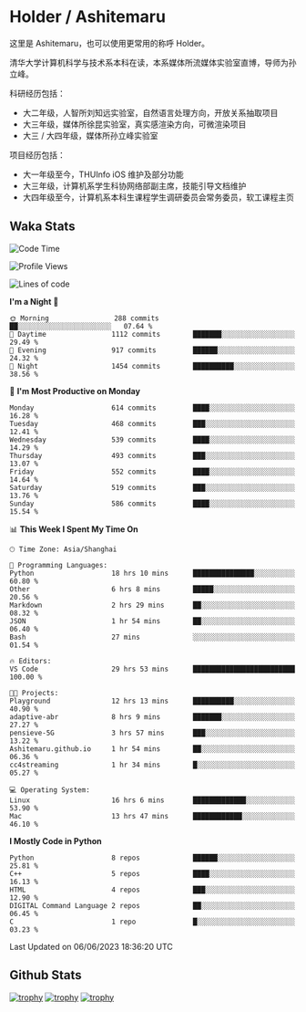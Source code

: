 # Holder / Ashitemaru

这里是 Ashitemaru，也可以使用更常用的称呼 Holder。

清华大学计算机科学与技术系本科在读，本系媒体所流媒体实验室直博，导师为孙立峰。

科研经历包括：

- 大二年级，人智所刘知远实验室，自然语言处理方向，开放关系抽取项目
- 大三年级，媒体所徐昆实验室，真实感渲染方向，可微渲染项目
- 大三 / 大四年级，媒体所孙立峰实验室

项目经历包括：

- 大一年级至今，THUInfo iOS 维护及部分功能
- 大三年级，计算机系学生科协网络部副主席，技能引导文档维护
- 大四年级至今，计算机系本科生课程学生调研委员会常务委员，软工课程主页

## Waka Stats

<!--START_SECTION:waka-->
![Code Time](http://img.shields.io/badge/Code%20Time-927%20hrs%2036%20mins-blue)

![Profile Views](http://img.shields.io/badge/Profile%20Views-4-blue)

![Lines of code](https://img.shields.io/badge/From%20Hello%20World%20I%27ve%20Written-2.8%20million%20lines%20of%20code-blue)

**I'm a Night 🦉** 

```text
🌞 Morning                288 commits         ██░░░░░░░░░░░░░░░░░░░░░░░   07.64 % 
🌆 Daytime                1112 commits        ███████░░░░░░░░░░░░░░░░░░   29.49 % 
🌃 Evening                917 commits         ██████░░░░░░░░░░░░░░░░░░░   24.32 % 
🌙 Night                  1454 commits        ██████████░░░░░░░░░░░░░░░   38.56 % 
```
📅 **I'm Most Productive on Monday** 

```text
Monday                   614 commits         ████░░░░░░░░░░░░░░░░░░░░░   16.28 % 
Tuesday                  468 commits         ███░░░░░░░░░░░░░░░░░░░░░░   12.41 % 
Wednesday                539 commits         ████░░░░░░░░░░░░░░░░░░░░░   14.29 % 
Thursday                 493 commits         ███░░░░░░░░░░░░░░░░░░░░░░   13.07 % 
Friday                   552 commits         ████░░░░░░░░░░░░░░░░░░░░░   14.64 % 
Saturday                 519 commits         ███░░░░░░░░░░░░░░░░░░░░░░   13.76 % 
Sunday                   586 commits         ████░░░░░░░░░░░░░░░░░░░░░   15.54 % 
```


📊 **This Week I Spent My Time On** 

```text
🕑︎ Time Zone: Asia/Shanghai

💬 Programming Languages: 
Python                   18 hrs 10 mins      ███████████████░░░░░░░░░░   60.80 % 
Other                    6 hrs 8 mins        █████░░░░░░░░░░░░░░░░░░░░   20.56 % 
Markdown                 2 hrs 29 mins       ██░░░░░░░░░░░░░░░░░░░░░░░   08.32 % 
JSON                     1 hr 54 mins        ██░░░░░░░░░░░░░░░░░░░░░░░   06.40 % 
Bash                     27 mins             ░░░░░░░░░░░░░░░░░░░░░░░░░   01.54 % 

🔥 Editors: 
VS Code                  29 hrs 53 mins      █████████████████████████   100.00 % 

🐱‍💻 Projects: 
Playground               12 hrs 13 mins      ██████████░░░░░░░░░░░░░░░   40.90 % 
adaptive-abr             8 hrs 9 mins        ███████░░░░░░░░░░░░░░░░░░   27.27 % 
pensieve-5G              3 hrs 57 mins       ███░░░░░░░░░░░░░░░░░░░░░░   13.22 % 
Ashitemaru.github.io     1 hr 54 mins        ██░░░░░░░░░░░░░░░░░░░░░░░   06.36 % 
cc4streaming             1 hr 34 mins        █░░░░░░░░░░░░░░░░░░░░░░░░   05.27 % 

💻 Operating System: 
Linux                    16 hrs 6 mins       █████████████░░░░░░░░░░░░   53.90 % 
Mac                      13 hrs 47 mins      ████████████░░░░░░░░░░░░░   46.10 % 
```

**I Mostly Code in Python** 

```text
Python                   8 repos             ██████░░░░░░░░░░░░░░░░░░░   25.81 % 
C++                      5 repos             ████░░░░░░░░░░░░░░░░░░░░░   16.13 % 
HTML                     4 repos             ███░░░░░░░░░░░░░░░░░░░░░░   12.90 % 
DIGITAL Command Language 2 repos             ██░░░░░░░░░░░░░░░░░░░░░░░   06.45 % 
C                        1 repo              █░░░░░░░░░░░░░░░░░░░░░░░░   03.23 % 
```




 Last Updated on 06/06/2023 18:36:20 UTC
<!--END_SECTION:waka-->

## Github Stats

[![trophy](https://github-profile-trophy.vercel.app/?username=Ashitemaru&column=7)](https://github.com/Ashitemaru)
[![trophy](https://github-readme-stats.vercel.app/api?username=Ashitemaru&show_icons=true&include_all_commits=true)](https://github.com/Ashitemaru)
[![trophy](https://github-readme-stats.vercel.app/api/top-langs/?username=Ashitemaru&layout=compact)](https://github.com/Ashitemaru)

<!--
**Ashitemaru/Ashitemaru** is a ✨ _special_ ✨ repository because its `README.md` (this file) appears on your GitHub profile.

Here are some ideas to get you started:

- 🔭 I’m currently working on ...
- 🌱 I’m currently learning ...
- 👯 I’m looking to collaborate on ...
- 🤔 I’m looking for help with ...
- 💬 Ask me about ...
- 📫 How to reach me: ...
- 😄 Pronouns: ...
- ⚡ Fun fact: ...
-->
